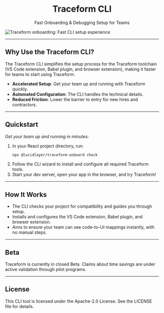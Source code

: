 <h1 align="center">Traceform CLI</h1>
<p align="center">Fast Onboarding & Debugging Setup for Teams</p>

![Traceform onboarding: Fast CLI setup experience](./.github/onboarding.gif)

---

## Why Use the Traceform CLI?

The Traceform CLI simplifies the setup process for the Traceform toolchain (VS Code extension, Babel plugin, and browser extension), making it faster for teams to start using Traceform.

- **Accelerated Setup**: Get your team up and running with Traceform quickly.
- **Automated Configuration**: The CLI handles the technical details.
- **Reduced Friction**: Lower the barrier to entry for new hires and contractors.

---

## Quickstart

*Get your team up and running in minutes:*

1. In your React project directory, run:
   ```bash
   npx @lucidlayer/traceform-onboard check
   ```
2. Follow the CLI wizard to install and configure all required Traceform tools.
3. Start your dev server, open your app in the browser, and try Traceform!

---

## How It Works

- The CLI checks your project for compatibility and guides you through setup.
- Installs and configures the VS Code extension, Babel plugin, and browser extension.
- Aims to ensure your team can see code-to-UI mappings instantly, with no manual steps.

---

## Beta

Traceform is currently in closed Beta. Claims about time savings are under active validation through pilot programs.

---

## License

This CLI tool is licensed under the Apache-2.0 License. See the LICENSE file for details.

